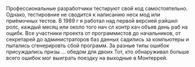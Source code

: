 Профессиональные разработчики тестируют свой код самостоятельно. Однако, тестировние не сводится к написанию неск мод или приёмочных тестов. В 1989 г я работал над первой версией рэйшнл ролс, каждый месяц или около того нач сл контр кач объяв день раб на ощибк. Все участники проекта от программистов до начальников, от секретарей до администраторов баз данных садились за компьютеры и пытались сгенерировть сбой программ.
За разные типы ошибок присуждались призы ... обедом для двоих
Тот, кто обнаруживал больше всего ошибок мог выиграть поездку на выходные в Монтеррей.